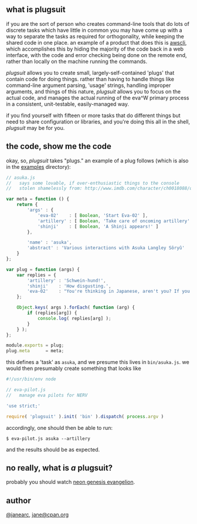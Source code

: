 what is plugsuit
---
if you are the sort of person who creates command-line tools that do lots of
discrete tasks which have little in common you may have come up with a way to
separate the tasks as required for orthogonality, while keeping the shared
code in one place. an example of a product that does this is [awscli](https://github.com/aws/aws-cli),
which accomplishes this by hiding the majority of the code back in a web
interface, with the code and error checking being done on the remote end,
rather than locally on the machine running the commands.

*plugsuit* allows you to create small, largely-self-contained 'plugs' that
contain code for doing things. rather than having to handle things like
command-line argument parsing, 'usage' strings, handling improper arguments,
and things of this nature, *plugsuit* allows you to focus on the actual code,
and manages the actual running of the eva^W primary process in a consistent,
unit-testable, easily-managed way.

if you find yourself with fifteen or more tasks that do different things but
need to share configuration or libraries, and you're doing this all in the
shell, *plugsuit* may be for you.

the code, show me the code
---
okay, so, *plugsuit* takes "plugs." an example of a plug follows (which is
also in the [examples](examples) directory):

```javascript
// asuka.js
//   says some lovable, if over-enthusiastic things to the console
//   stolen shamelessly from: http://www.imdb.com/character/ch0018088/quotes

var meta = function () {
	return {
		'args' : {
			'eva-02'    : [ Boolean, 'Start Eva-02' ],
			'artillery' : [ Boolean, 'Take care of oncoming artillery' ],
			'shinji'    : [ Boolean, 'A Shinji appears!' ]
		},

		'name' : 'asuka',
		'abstract' : 'Various interactions with Asuka Langley Sôryû'
	}
};

var plug = function (args) {
	var replies = {
		'artillery' : 'Schwein-hund!',
		'shinji'    : 'How disgusting.',
		'eva-02'    : "You're thinking in Japanese, aren't you? If you MUST think, do it in German!"
	};

	Object.keys( args ).forEach( function (arg) {
		if (replies[arg]) {
			console.log( replies[arg] );
		}
	} );
};

module.exports = plug;
plug.meta      = meta;
```
this defines a 'task' as `asuka`, and we presume this lives in `bin/asuka.js`.
we would then presumably create something that looks like
```javascript
#!/usr/bin/env node

// eva-pilot.js
//   manage eva pilots for NERV

'use strict;'

require( 'plugsuit' ).init( 'bin' ).dispatch( process.argv )
```
accordingly, one should then be able to run:
```
$ eva-pilot.js asuka --artillery
```
and the results should be as expected.

no really, what is *a* plugsuit?
---
probably you should watch [neon genesis evangelion](http://www.imdb.com/title/tt0169858/).

author
---
[@janearc](https://github.com/janearc), jane@cpan.org
